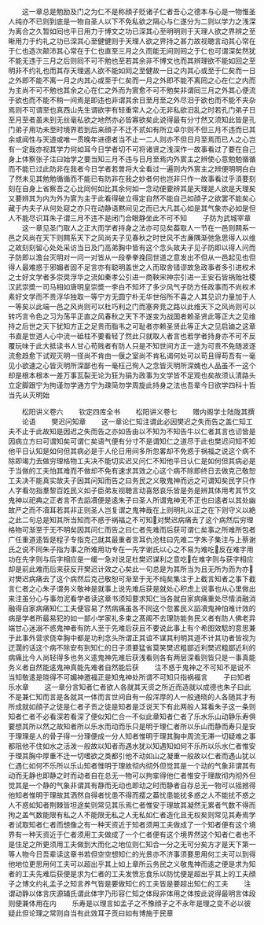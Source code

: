 <!-- { "loadSidebar": true } -->
　　这一章总是勉励及门之为仁不是称顔子贬诸子仁者吾心之德本与心是一物惟圣人纯亦不已则到底是一物自圣人以下不免私欲之隔心与仁遂分为二则以学力之浅深为离合之久暂如囘也平日用力于博文之功已深其心至明明则于天理人欲之界辨之至晰用力于约礼之功已深其心至健健则于天理人欲之界持之甚力故视聴言动其心常在于仁也造次颠沛其心常在于仁也直至三月之久而能无间则囘之于仁也可谓深矣然犹不能无违于三月之后则囘不可不勉也至若其余非不博文也而其辨理欲不能如回之至明非不约礼也而其存天理遏人欲不能如囘之至健故一日之内其心或至于仁矣而一日之外即不能不离一月之内其心或至于仁矣而一月之外即不能不离囘之心在仁之内而为主尚不可不勉也其余之心在仁之外而为賔愈不可不勉矣非谓囘三月之外其心便流于欲也而不能不稍一间焉是即违也非谓其余日至月至之外尽汨于欲也而不能不夹杂焉则不可谓至也真西山先生谓欲字有轻重常人之心无非私欲汨乱之时若孔门弟子日至月至者虽未到无丝毫私欲之地然亦必皆寡欲矣此说得最有分寸然又须知此皆是孔门弟子用功未至时境界若到后来顔子不迁不贰如有所立卓尔则不但三月不违而已其余或闻性与天道或唯一贯晚年进德者当不止一二人则亦不但日月至焉而已人之心岂有一定哉亦视其学力何如耳今日学者切不可将诸贤之浅深作一故事看过了要在自己身上体察张子注曰始学之要当知三月不违与日月至焉内外賔主之辨使心意勉勉循循而不能已过此防非在我者今日学者若曽将大全看过一遍则内外賔主之辨便明明白白了然未见其勉勉循循而不能已有防非在我之妙者何也岂非只作一故事看过乎湏要刻刻在自身上省察吾之心比囘何如比其余何如一念动便要辨其是天理是人欲是天理矣又要辨其为内为外为賔为主于此看得破立得定自然不能自己如顔子之欲罢不能矣心藏于内夫子从何处窥之亦只在动静语黙间见之而已大凡其心如是其气象亦必如是但人不能尽识耳朱子谓三月不违不是闭门合眼静坐此不可不知
　　子防为武城宰章
　　这一章见圣门取人之正大而学者持身之法亦可见矣葢取人一节在一邑则闗系一邑之风尚在天下则闗系天下之风尚夫子见春秋之时世风不古亷隅渐弛急思得人以维之故刻刻留心处处采访当日及门高弟胸中皆有这个念头故夫子见子防即以得人问而子防即以澹台灭明对一问一对皆从一段拳拳挽回世道之意发出不但从一邑起见也但得人最难惑于邪媚者固不足言亦有聪明盖世之人而取舎错谬故急政事者多引进权术之士好文学者多崇奨浮华之流如秦孝公引进一商鞅宋神宗引进一王安石皆祸贻社稷汉武崇奬一司马相如唐明皇崇奬一李白不知坏了多少风气子防方任政事而不尚权术素好文学而不贵浮华独取一等宁方无圆宁朴无华世俗所不喜之人其见识力量加于人一等矣以此端一邑之风尚则可以杜巧利之门而塞奔竞之路以此维天下之风尚则可以转巧言令色之习为荡平正直之风春秋之天下不遂变为战国者赖圣贤此等正大之见维持之后世之天下犹知方正之足贵而脂韦之可耻者亦赖圣贤此等正大之见启廸之这章书直是世道人心中流一砥柱不要看轻了然此只就取人者言也若学者持身亦不可不反覆玩味于此大抵读书人甘心苟贱者有防人只是不知世间方正一途为可贵不免随波逐流愈趋愈下试观灭明一径尚不肯由一偃之室尚不肯私谒何处可以苟且得苟吾有一毫见小欲速之心皆灭明所深鄙也有一毫枉己徇人之念皆灭明所深媿也人品虽不一这个却是根本根本一差万事瓦裂无论为狂为狷为政事为文学皆不足观也矣故须认清路头立定脚跟宁为拘谨勿学通方宁为疎简勿学周旋此持身之法也吾辈今日欲学四科十哲当先从灭明始



　　松阳讲义卷六
　　钦定四库全书
　　松阳讲义卷七
　　赠内阁学士陆陇其撰
　　论语
　　樊迟问知章
　　这一章论仁知注谓此必因樊迟之失而告之盖仁知工夫不止于此故知是因迟之失而告之亦如告由以不知为不知告牛以仁者其言也讱皆是因病立方曰可谓知矣可谓仁矣语气便有分寸不是谓知仁之道尽于此也樊迟问知不知他平日认知是如何但其病必是于人伦日用间多所忽畧却不免惑于祸福之说这个病不除即竭力去做穷理格物工夫决不能切实迟又问仁不知他平日认仁是如何但其病必是于当做的工夫怕其难而不做却不免有速求其效之心这个病不除即终日去做克己敬恕工夫决不能真实故夫子因其问知而告之曰务民之义敬鬼神而远之可谓知矣民字只作人字看勿指羣黎百姓民义如子臣弟友视聴言动喜怒哀乐皆是务是辨其体用考其节文鬼神以祀典之正者言不去謟凟便是逺朱子曰圣人所谓鬼神无不正也曰逺者以其处幽故严之而不凟耳若其非正则圣人岂复谓之鬼神哉在上则明礼以正之在下则守义以絶之此二句总是知其所当知而不惑于祸福之不可知对樊迟病痛去了这个病然后穷理格物可渐至于无不明矣因其问仁而告之曰仁者先难而后获可谓仁矣事之所难所包者广任重道逺皆是程子专指克己就其最重者言耳仇沧柱曰先难二字朱子集注与上蔡谢氏之说不同朱子指为事之所难用功专在一先字谢氏以心之不易为难吃反在难字用功在先字则与后字相应是一缓一急对说足杜樊迟谋利之意吃在难字则与获字相应却是前此难而后来获反开樊迟计效之心矣此一句总是为其所当为且无所为而为亦对樊迟病痛去了这个病然后克己敬恕可渐至于无不纯矣集注于上截言知者之事下截言仁者之心朱子谓务义敬神是就事上说先难后获是就处心积虑上说事也从心里做出来注虽分心与事勿泥看学者读这章书须知要求知仁当各就自家病痛重处尽情消融消融得自家病痛知仁工夫便容易了然病痛虽各不同这个忽畧民义謟凟鬼神怕难计效的病是学者所最易犯的如一部小学家礼多束之髙阁不去理防能务民义者有防人佛老异端甘心迷溺不惑鬼神者有防人至于先难后获且不要说此事上有个希图效騐的意思兼于此事外营求侥幸胸中都是功利念头所谓正其谊不谋其利明其道不计其功者皆视为迂濶的话这个病不除安有到知仁的日子须要猛省莫笑樊迟粗鄙近利樊迟粗鄙近利的病痛比今人尚轻得多也务义逺鬼神先难后获浅看则各有两层深看则皆只是一事真能务义者自然能逺鬼神真能先难者自然能后获
　　注不惑于鬼神之不可知不是说不当知敬逺是晓得不可媚神邀福正是知鬼神处所谓不可知只指祸福言
　　子曰知者乐水章
　　这一章分言知者仁者欲人各就其天资之所近而造就以成德也朱子曰此不是兼仁知而言是各就其一体而言世间自有一般浑厚的人一般通晓的人各随其才有所成就如顔子之徒是仁者子贡之徒是知者是泛说天下有此两般人耳看朱子这一条则知者仁者不必看深若看深了便似知仁合一不似此章知者仁者了乐水乐山动静乐寿俱要想其所以然之故知者所以乐水而动而乐只是明于理仁者所以乐山而静而寿只是安于理理是人的骨子得一分理便成一分人知者惟明于理其胸中周流无滞一切疑难之事都阻他不住如水之活泼一般故以知者而遇水犹以知遇知如何不乐所以乐水仁者惟安于理其胸中厚重不迁一切嗜欲之类都引他不动如山之凝重一般故以仁者而遇山犹以仁遇仁如何不乐所以乐山知者惟明于理故彻内彻外但觉其是一个动的气象非谓其有动而无静也即静之时而动者自在总无一物可以拘挛得他仁者惟安于理故彻内彻外但觉其是一个静的气象非谓其有静而无动也即动之时而静者自存总无一物可以摇撼得他知者惟明于理故其洒然自得者忧患不得而撄之葢忧患能扰多惑之人不能扰不惑之人不惑如知者荆棘皆坦途矣则常见其乐焉仁者惟安于理故其凝然无累者气数不得而拘之盖气数能限有私之人不能限无私之人无私如仁者造化且无权矣则常见其寿焉学者试取知者仁者而想像之有一种天资近于知者须用工夫做成了一个知者便有这个境界有一种天资近于仁者须用工夫做成了一个仁者便有这个境界然这个知者仁者也不是住足之所更须用工夫做到大而化之地位则仁知合一分之无可分矣方才是天下第一等人物今日吾辈读这章书若但空空想知仁的光景亦不济事须要思用何工夫可以到得他地位更思用何工夫可以超出乎其上如上章所云务民之义敬鬼神而逺之便是求为知者的工夫先难后获便是求为仁者的工夫发愤忘食乐以防忧便是超出乎其上的工夫顔子之博文约礼孟子之知言养气皆是要做知仁的工夫皆是要超出知仁的工夫
　　注谓动静以体言庆源辅氏谓此体字乃形容仁知之体叚非体用之体按此说得最明言体段则便兼体用在内
　　乐寿是以理言如孟子之不豫顔子之不永年是理之变不必以彼疑此但论理之常则自当有此效耳子贡曰如有博施于民章
